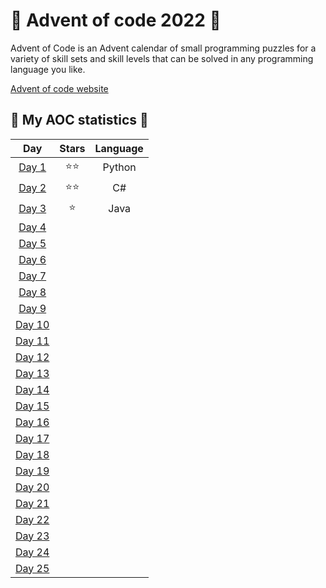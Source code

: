 # 🎄 **Advent of code 2022** 🎄

Advent of Code is an Advent calendar of small programming puzzles for a variety of skill sets and skill levels that can be solved in any programming language you like.

[Advent of code website](https://adventofcode.com)


## 🎄 **My AOC statistics** 🎄
| **Day**  | **Stars** | **Language** |
|:--------:|:---------:|:------------:|
|  [Day 1](https://github.com/MaximilianMcC/Advent-of-code-2022/tree/main/Day%201)   | ⭐⭐      | Python       |
|  [Day 2](https://github.com/MaximilianMcC/Advent-of-code-2022/tree/main/Day%202)   | ⭐⭐      | C#           |
|  [Day 3](https://github.com/MaximilianMcC/Advent-of-code-2022/tree/main/Day%203)   | ⭐        | Java         |
|  [Day 4](https://github.com/MaximilianMcC/Advent-of-code-2022/tree/main/Day%204)   |           |              |
|  [Day 5](https://github.com/MaximilianMcC/Advent-of-code-2022/tree/main/Day%205)   |           |              |
|  [Day 6](https://github.com/MaximilianMcC/Advent-of-code-2022/tree/main/Day%206)   |           |              |
|  [Day 7](https://github.com/MaximilianMcC/Advent-of-code-2022/tree/main/Day%207)   |           |              |
|  [Day 8](https://github.com/MaximilianMcC/Advent-of-code-2022/tree/main/Day%208)   |           |              |
|  [Day 9](https://github.com/MaximilianMcC/Advent-of-code-2022/tree/main/Day%209)   |           |              |
|  [Day 10](https://github.com/MaximilianMcC/Advent-of-code-2022/tree/main/Day%2010)  |           |              |
|  [Day 11](https://github.com/MaximilianMcC/Advent-of-code-2022/tree/main/Day%2011)  |           |              |
|  [Day 12](https://github.com/MaximilianMcC/Advent-of-code-2022/tree/main/Day%2012)  |           |              |
|  [Day 13](https://github.com/MaximilianMcC/Advent-of-code-2022/tree/main/Day%2013)  |           |              |
|  [Day 14](https://github.com/MaximilianMcC/Advent-of-code-2022/tree/main/Day%2014)  |           |              |
|  [Day 15](https://github.com/MaximilianMcC/Advent-of-code-2022/tree/main/Day%2015)  |           |              |
|  [Day 16](https://github.com/MaximilianMcC/Advent-of-code-2022/tree/main/Day%2016)  |           |              |
|  [Day 17](https://github.com/MaximilianMcC/Advent-of-code-2022/tree/main/Day%2017)  |           |              |
|  [Day 18](https://github.com/MaximilianMcC/Advent-of-code-2022/tree/main/Day%2018)  |           |              |
|  [Day 19](https://github.com/MaximilianMcC/Advent-of-code-2022/tree/main/Day%2019)  |           |              |
|  [Day 20](https://github.com/MaximilianMcC/Advent-of-code-2022/tree/main/Day%2020)  |           |              |
|  [Day 21](https://github.com/MaximilianMcC/Advent-of-code-2022/tree/main/Day%2021)  |           |              |
|  [Day 22](https://github.com/MaximilianMcC/Advent-of-code-2022/tree/main/Day%2022)  |           |              |
|  [Day 23](https://github.com/MaximilianMcC/Advent-of-code-2022/tree/main/Day%2023)  |           |              |
|  [Day 24](https://github.com/MaximilianMcC/Advent-of-code-2022/tree/main/Day%2024)  |           |              |
|  [Day 25](https://github.com/MaximilianMcC/Advent-of-code-2022/tree/main/Day%2025)  |           |              |